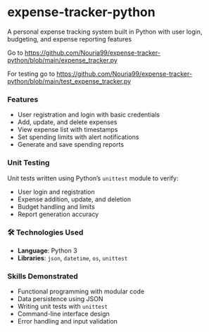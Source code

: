 # expense-tracker-python
A personal expense tracking system built in Python with user login, budgeting, and expense reporting features

Go to https://github.com/Nouria99/expense-tracker-python/blob/main/expense_tracker.py

For testing go to https://github.com/Nouria99/expense-tracker-python/blob/main/test_expense_tracker.py
###  Features

* User registration and login with basic credentials
* Add, update, and delete expenses
* View expense list with timestamps
* Set spending limits with alert notifications
* Generate and save spending reports

###  Unit Testing

Unit tests written using Python’s `unittest` module to verify:

* User login and registration
* Expense addition, update, and deletion
* Budget handling and limits
* Report generation accuracy

### 🛠 Technologies Used

* **Language**: Python 3
* **Libraries**: `json`, `datetime`, `os`, `unittest`

###  Skills Demonstrated

* Functional programming with modular code
* Data persistence using JSON
* Writing unit tests with `unittest`
* Command-line interface design
* Error handling and input validation
